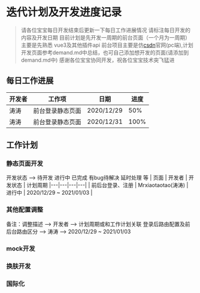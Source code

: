 # 迭代计划及开发进度记录

> 请各位宝宝每日开发结束后更新一下每日工作进展情况 请标注每日开发的内容及开发日期
> 目前计划是先开发一周期的前台页面（一个月为一周期） 主要是先熟悉 vue3及其他插件api
> 前台项目主要是仿[csdn](https://www.csdn.net/)官网(pc端),计划开发页面参考demand.md中总结，也可自己添加想开发的页面(请添加到demand.md中)
> 感谢各位宝宝协同开发，祝各位宝宝技术突飞猛进



## 每日工作进展
| 开发者 | 工作项 | 日期 | 进度 |
|---|---|---|---|
| 涛涛 | 前台登录静态页面 | 2020/12/29 | 50% |
| 涛涛 | 前台登录静态页面 | 2020/12/31 | 100% |

## 工作计划
### 静态页面开发
开发状态 --> 待开发 进行中 已完成 有bug待解决 延时处理 等
| 页面 | 开发者 | 开发状态 | 计划周期
|---|---|---|---|
| 前后台登录、注册 | Mrxiaotaotao(涛涛) | 进行中 | 2020/12/29 ~ 2021/01/03 |

### 其他配置调整
备注：调整描述 --> 开发者 --> 计划周期或和工作计划关联
登录后路由配置及前后台路由区分 --> 涛涛 --> 2020/12/29 ~ 2021/01/03

### mock开发

### 换肤开发

### 国际化


